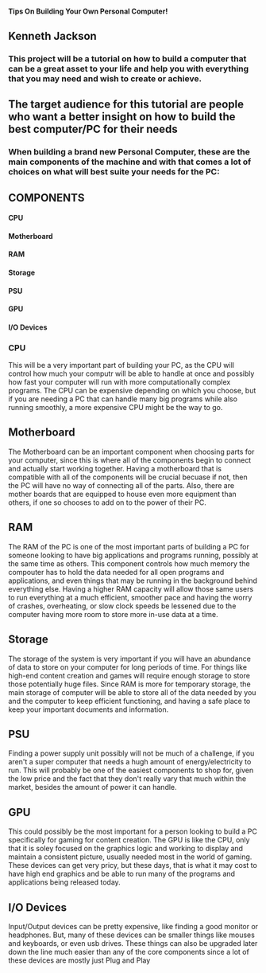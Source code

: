 #### Tips On Building Your Own Personal Computer!

## Kenneth Jackson

### This project will be a tutorial on how to build a computer that can be a great asset to your life and help you with everything that you may need and wish to create or achieve.

## The target audience for this tutorial are people who want a better insight on how to build the best computer/PC for their needs

### When building a brand new Personal Computer, these are the main components of the machine and with that comes a lot of choices on what will best suite your needs for the PC:

## COMPONENTS

#### CPU
#### Motherboard
#### RAM
#### Storage
#### PSU
#### GPU
#### I/O Devices

### CPU
This will be a very important part of building your PC, as the CPU will control how much your computr will be able to handle at once and possibly how fast your computer will run with more computationally complex programs. The CPU can be expensive depending on which you choose, but if you are needing a PC that can handle many big programs while also running smoothly, a more expensive CPU might be the way to go.

## Motherboard
The Motherboard can be an important component when choosing parts for your computer, since this is where all of the components begin to connect and actually start working together. Having a motherboard that is compatible with all of the components will be crucial becuase if not, then the PC will have no way of connecting all of the parts. Also, there are mother boards that are equipped to house even more equipment than  others, if one so chooses to add on to the power of their PC.

## RAM
The RAM of the PC is one of the most important parts of building a PC for someone looking to have big applications and programs running, possibly at the same time as others. This component controls how much memory the compouter has to hold the data needed for all open programs and applications, and even things that may be running in the background behind everything else. Having a higher RAM capacity will allow those same users to run everything at a much efficient, smoother pace and having the worry of crashes, overheating, or slow clock speeds be lessened due to the computer having more room to store more in-use data at a time. 

## Storage
The storage of the system is very important if you will have an abundance of data to store on your computer for long periods of time. For things like high-end content creation and games will require enough storage to store those potentially huge files. Since RAM is more for temporary storage, the main storage of computer will be able to store all of the data needed by you and the computer to keep efficient functioning, and having a safe place to keep your important documents and information.

## PSU
Finding a power supply unit possibly will not be much of a challenge, if you aren't a super computer that needs a hugh amount of energy/electricity to run. This will probably be one of the easiest components to shop for, given the low price and the fact that they don't really vary that much within the market, besides the amount of power it can handle. 

## GPU
This could possibly be the most important for a person looking to build a PC specifically for gaming for content creation. The GPU is like the CPU, only that it is soley focused on the graphics logic and working to display and maintain a consistent picture, usually needed most in the world of gaming. These devices can get very pricy, but these days, that is what it may cost to have high end graphics and be able to run many of the programs and applications being released today. 

## I/O Devices
Input/Output devices can be pretty expensive, like finding a good monitor or headphones. But, many of these devices can be smaller things like mouses and keyboards, or even usb drives. These things can also be upgraded later down the line much easier than any of the core components since a lot of these devices are mostly just Plug and Play